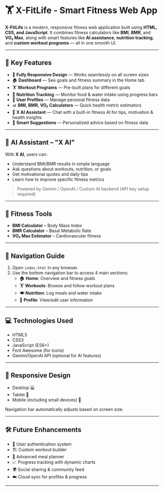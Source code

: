 # 🏋️ X-FitLife - Smart Fitness Web App

**X-FitLife** is a modern, responsive fitness web application built using **HTML, CSS, and JavaScript**. It combines fitness calculators like **BMI**, **BMR**, and **VO₂ Max**, along with smart features like **AI assistance**, **nutrition tracking**, and **custom workout programs** — all in one smooth UI.

---

## 🌟 Key Features

- 📱 **Fully Responsive Design** — Works seamlessly on all screen sizes
- 🏠 **Dashboard** — See goals and fitness summary in the Home tab
- 🏋️ **Workout Programs** — Pre-built plans for different goals
- 🍎 **Nutrition Tracking** — Monitor food & water intake using progress bars
- 👤 **User Profiles** — Manage personal fitness data
- 📊 **BMI, BMR, VO₂ Calculators** — Quick health metric estimators
- 🤖 **X AI Assistant** — Chat with a built-in fitness AI for tips, motivation & health insights
- 🧠 **Smart Suggestions** — Personalized advice based on fitness data

---

## 🧠 AI Assistant – "X AI"

With **X AI**, users can:
- Understand BMI/BMR results in simple language
- Ask questions about workouts, nutrition, or goals
- Get motivational quotes and daily tips
- Learn how to improve specific fitness metrics

> Powered by Gemini / OpenAI / Custom AI backend (API key setup required)

---

## 🧪 Fitness Tools

- **BMI Calculator** – Body Mass Index
- **BMR Calculator** – Basal Metabolic Rate
- **VO₂ Max Estimator** – Cardiovascular fitness

---

## 🧭 Navigation Guide

1. Open `index.html` in any browser.
2. Use the bottom navigation bar to access 4 main sections:
   - 🏠 **Home**: Overview and fitness goals
   - 🏋️ **Workouts**: Browse and follow workout plans
   - 🍽️ **Nutrition**: Log meals and water intake
   - 👤 **Profile**: View/edit user information

---

## 💻 Technologies Used

- HTML5
- CSS3
- JavaScript (ES6+)
- Font Awesome (for icons)
- Gemini/OpenAI API (optional for AI features)

---

## 📱 Responsive Design

- Desktop 💻  
- Tablet 📱  
- Mobile (including small devices) 📲

Navigation bar automatically adjusts based on screen size.

---

## 🛠️ Future Enhancements

- 🔐 User authentication system
- 🏗️ Custom workout builder
- 🥗 Advanced meal planner
- 📈 Progress tracking with dynamic charts
- 🌍 Social sharing & community feed
- ☁️ Cloud sync for profiles & progress

---
